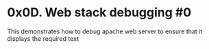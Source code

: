 # 0x0D. Web stack debugging #0
This demonstrates how to debug apache web server  to ensure that it displays the required text
